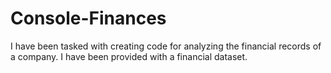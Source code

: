 # Console-Finances
I have been tasked with creating code for analyzing the financial records of a company. I have been provided with a financial dataset.
